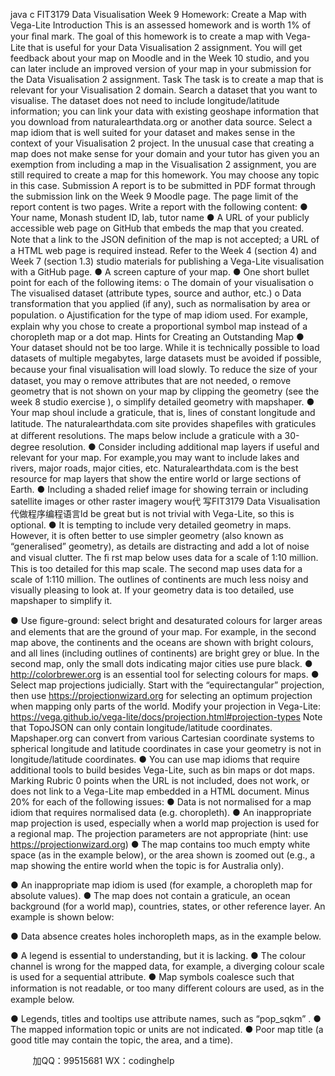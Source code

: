 java c
FIT3179 Data Visualisation 
Week 9   Homework: Create a   Map with Vega-Lite 
Introduction 
This is an assessed homework and is   worth   1%   of   your ﬁnal   mark. The goal of   this homework is to create a map with Vega-Lite that is   useful for your   Data Visualisation 2 assignment. You will get feedback about your map on   Moodle and in the Week 10 studio, and you can later include   an   improved version   of   your map in your submission for the Data Visualisation 2 assignment.
Task 
The task is to create a map that is relevant for your Visualisation 2 domain.
Search a dataset that you want to visualise.   The dataset does not need to include   longitude/latitude information; you can link your data with existing geoshape information that you download from naturalearthdata.org or another data   source. Select a map idiom that is well suited for your dataset and makes sense   in the      context of   your Visualisation 2 project. In the unusual case that creating a   map   does not make sense for your domain and your tutor has given you an exemption from including a map in the Visualisation 2 assignment, you are still   required to create a map for this homework. You may choose any topic in this    case.
Submission 
A report is to be submitted in   PDF format through the submission   link   on the   Week 9   Moodle page. The page limit of   the   report   content   is two   pages. Write a   report with the following content:
● Your name,   Monash student   ID,   lab, tutor   name
● A   URL of   your publicly accessible web page on   GitHub that   embeds the
map that you created.   Note that a link to the   JSON deﬁnition of   the map is   not accepted; a   URL of a   HTML web page is   required   instead.   Refer to the Week 4 (section 4) and Week 7 (section   1.3) studio materials for publishing   a Vega-Lite visualisation with a GitHub page.
● A screen capture of   your   map.
● One short bullet point for   each   of   the following   items:
o   The domain of   your visualisation
o   The visualised dataset (attribute types, source and author, etc.)
o   Data transformation that you applied (if any), such as normalisation   by area or   population.
o   Ajustiﬁcation for the type of map idiom used.   For example, explain   why you chose to create a proportional   symbol map instead   of a choropleth map or a   dot   map.
Hints for Creating an Outstanding Map 
●            Your dataset should not be too   large. While   it   is technically   possible to   load datasets of multiple megabytes, large datasets   must   be avoided   if possible, because your ﬁnal visualisation will load slowly. To reduce the   size of   your dataset, you may
o      remove attributes that are not needed,
o      remove geometry that is not shown on your map   by clipping the   geometry (see the week 8 studio exercise ),
o      simplify detailed geometry with mapshaper.
●            Your map shoul include a graticule, that is,   lines of constant   longitude and   latitude. The naturalearthdata.com site provides shapeﬁles with graticules   at diﬀerent resolutions. The maps below   include a graticule with a 30-degree resolution.
● Consider including additional map layers   if useful   and   relevant for your map.   For example,you may want to include lakes and   rivers,   major   roads, major cities, etc. Naturalearthdata.com is the best   resource for   map   layers   that show the entire world or large sections of   Earth. 
●          Including a shaded relief image for showing terrain or   including satellite   images or other raster imagery wou代 写FIT3179 Data Visualisation
代做程序编程语言ld   be great but   is   not trivial with Vega-Lite, so this   is optional.
● It is tempting to   include very detailed geometry in   maps.   However,   it   is often better to use simpler geometry (also known as “generalised” geometry), as details are distracting and add a lot   of noise   and visual clutter. The ﬁ   rst map below uses data for a   scale   of   1:10   million. This   is too   detailed for this map scale.   The second map uses data for a scale   of   1:110      million. The outlines of continents are much less   noisy and visually pleasing to look at. If   your geometry data is too detailed,   use   mapshaper   to simplify   it. 

●          Use ﬁgure-ground: select bright and desaturated colours for larger areas   and elements that are the ground of   your map. For example, in the second map above, the continents and the oceans are shown with bright   colours, and all lines (including outlines of continents) are   bright grey or blue.   In the second map, only the small dots indicating   major   cities   use pure   black. 
● http://colorbrewer.org is an essential tool for selecting   colours for   maps.
● Select map projections   judicially. Start with the “equirectangular” projection, then use https://projectionwizard.org for selecting an optimum   projection when mapping only parts of   the   world.   Modify your projection            in   Vega-Lite: 
https://vega.github.io/vega-lite/docs/projection.html#projection-types 
Note that TopoJSON can only contain longitude/latitude coordinates.
Mapshaper.org can convert from various Cartesian coordinate systems to spherical longitude and latitude coordinates in case your geometry   is   not   in longitude/latitude coordinates. 
●       You can   use   map   idioms that   require   additional tools to   build   besides   Vega-Lite, such as bin   maps   or   dot   maps.
Marking Rubric 
0 points when the URL is not   included,   does   not work,   or   does   not   link to a   Vega-Lite   map embedded in a   HTML document.   Minus 20% for each   of   the   following   issues:
●       Data is not normalised for a   map   idiom that   requires   normalised data   (e.g.   choropleth).
●         An inappropriate map projection is   used,   especially when   a world   map projection is used for a regional map. The   projection   parameters are   not   appropriate (hint: use https://projectionwizard.org)
●         The map contains too much   empty white space (as   in the example   below),   or the area shown is zoomed out (e.g., a map showing the   entire world when the topic is for Australia only).

●         An inappropriate map idiom is   used (for   example, a   choropleth   map for   absolute values).
●         The map does not contain a graticule, an ocean   background   (for   a world   map), countries, states, or other reference layer. An   example   is shown below:

● Data absence creates holes inchoropleth maps, as   in the example   below. 

● A legend is essential to   understanding,   but   it   is   lacking.
●         The colour channel is wrong for the mapped data, for example, a   diverging colour scale is used for   a   sequential attribute. 
●       Map symbols coalesce such that information is   not   readable, or too   many   diﬀerent colours are used, as in the   example   below. 

● Legends, titles and tooltips use attribute names, such as “pop_sqkm”   .
● The mapped information topic   or units   are   not   indicated.
● Poor map title (a good title may contain the topic, the area, and a time).



         
加QQ：99515681  WX：codinghelp
